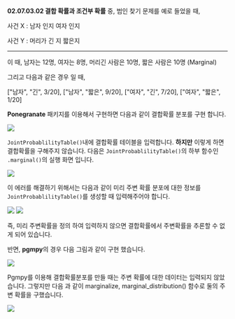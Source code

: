 **02.07.03.02 결합 확률과 조건부 확률**  중, 범인 찾기 문제를 예로 들었을 때, 

사건 X : 남자 인지 여자 인지 

사건 Y : 머리가 긴 지 짧은지 

---

이 때, 남자는 12명, 여자는 8명, 머리긴 사람은 10명, 짧은 사람은 10명  (Marginal)

그리고 다음과 같은 경우 일 때, 

["남자", "긴", 3/20],
["남자", "짧은", 9/20],
["여자", "긴", 7/20],
["여자", "짧은", 1/20]

**Ponegranate** 패키지를 이용해서 구현하면 다음과 같이 결합확률 분포를 구현 합니다. 

<img src="https://www.dropbox.com/s/ssr36g5pl22o3g1/%EC%8A%A4%ED%81%AC%EB%A6%B0%EC%83%B7%202018-11-28%2015.10.09.png?raw=1">

`JointProbablilityTable()`내에 결합확률 테이블을 입력합니다. **하지만** 이렇게 하면 결합확률을  구해주지 않습니다. 다음은 `JointProbablilityTable()`의 하부 함수인 `.marginal()`의 실행 화면 입니다. 

<img src="https://www.dropbox.com/s/dfi71wjv5uz61g9/%EC%8A%A4%ED%81%AC%EB%A6%B0%EC%83%B7%202018-11-28%2015.12.00.png?raw=1">

이 에러를 해결하기 위해서는 다음과 같이 미리 주변 확률 분포에 대한 정보를 `JointProbablilityTable()`를 생성할  때 입력해주어야 합니다. 

<img src="https://www.dropbox.com/s/08qzldvae5ao0d7/%EC%8A%A4%ED%81%AC%EB%A6%B0%EC%83%B7%202018-11-28%2015.13.39.png?raw=1">





<img src="https://www.dropbox.com/s/0a56nqasfn8l8tg/%EC%8A%A4%ED%81%AC%EB%A6%B0%EC%83%B7%202018-11-28%2015.13.57.png?raw=1">

즉, 미리 주변확률을 정의 하여 입력하지 않으면 결합확률에서 주변확률을 추론할 수 없게 되어 있습니다. 

반면, **pgmpy**의 경우 다음 그림과 같이 구현 했습니다. 

<img src="https://www.dropbox.com/s/ik3esl0g1h4zrkp/%EC%8A%A4%ED%81%AC%EB%A6%B0%EC%83%B7%202018-11-28%2014.53.46.png?raw=1" > 

Pgmpy를 이용해 결합확률분포를 만들 때는 주변 확률에 대한 데이터는 입력되지 않았습니다. 그렇지만 다음 과 같이 marginalize, marginal_distribution() 함수로 둘의 주변 확률을 구했습니다. 

<img src="https://www.dropbox.com/s/3naayf8oshebcbr/%EC%8A%A4%ED%81%AC%EB%A6%B0%EC%83%B7%202018-11-28%2015.08.05.png?raw=1">



